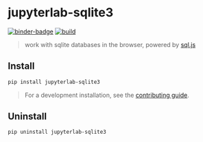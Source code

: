 # jupyterlab-sqlite3

[![binder-badge][]][binder] [![build][workflow-badge]][workflow]

> work with sqlite databases in the browser, powered by [sql.js]

## Install

```bash
pip install jupyterlab-sqlite3
```

> For a development installation, see the [contributing guide].

## Uninstall

```bash
pip uninstall jupyterlab-sqlite3
```

[sql.js]: https://github.com/sql-js/sql.js
[contributing guide]: https://github.com/gt-coar/janki/blob/main/CONTRIBUTING.md

[binder]: http://mybinder.org/v2/gh/gt-coar/janki/main?urlpath=lab
[binder-badge]: https://mybinder.org/badge_logo.svg
[workflow-badge]:
  https://github.com/gt-coar/janki/workflows/.github/workflows/ci.yml/badge.svg
[workflow]:
  https://github.com/gt-coar/janki/actions?query=branch%3Amain+workflow%3A.github%2Fworkflows%2Fci.yml
